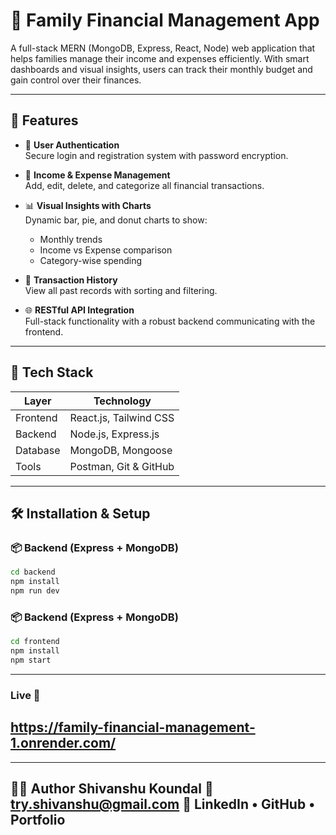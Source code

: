 # 💸 Family Financial Management App

A full-stack MERN (MongoDB, Express, React, Node) web application that helps families manage their income and expenses efficiently. With smart dashboards and visual insights, users can track their monthly budget and gain control over their finances.


---

## 🧩 Features

- 🔐 **User Authentication**  
  Secure login and registration system with password encryption.

- 📝 **Income & Expense Management**  
  Add, edit, delete, and categorize all financial transactions.

- 📊 **Visual Insights with Charts**  
  Dynamic bar, pie, and donut charts to show:
  - Monthly trends
  - Income vs Expense comparison
  - Category-wise spending

- 📅 **Transaction History**  
  View all past records with sorting and filtering.

- 🌐 **RESTful API Integration**  
  Full-stack functionality with a robust backend communicating with the frontend.

---

## 🚀 Tech Stack

| Layer        | Technology                    |
|--------------|-------------------------------|
| Frontend     | React.js, Tailwind CSS        |
| Backend      | Node.js, Express.js           |
| Database     | MongoDB, Mongoose             |
| Tools        | Postman, Git & GitHub         |

---


## 🛠️ Installation & Setup

### 📦 Backend (Express + MongoDB)

```bash
cd backend
npm install
npm run dev
```
### 📦 Backend (Express + MongoDB)
```bash
cd frontend
npm install
npm start
```
--- 
### Live 🔗
https://family-financial-management-1.onrender.com/
---
---
🙋‍♂️ Author
Shivanshu Koundal
📧 try.shivanshu@gmail.com
🔗 LinkedIn • GitHub • Portfolio
---
